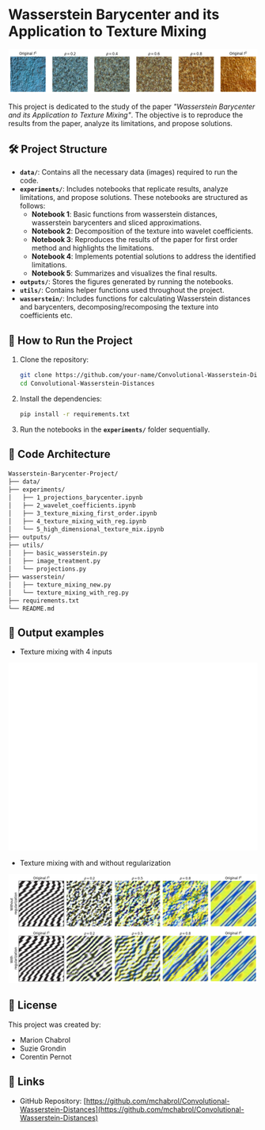 # Wasserstein Barycenter and its Application to Texture Mixing

![Texture_mixing](outputs/blue_golden_frontpage_article.png)

This project is dedicated to the study of the paper *"Wasserstein Barycenter and its Application to Texture Mixing"*. The objective is to reproduce the results from the paper, analyze its limitations, and propose solutions.

## 🛠️ Project Structure

- **`data/`**: Contains all the necessary data (images) required to run the code.
- **`experiments/`**: Includes notebooks that replicate results, analyze limitations, and propose solutions. These notebooks are structured as follows:
  - **Notebook 1**: Basic functions from wasserstein distances, wasserstein barycenters and sliced approximations.
  - **Notebook 2**: Decomposition of the texture into wavelet coefficients.
  - **Notebook 3**: Reproduces the results of the paper for first order method and highlights the limitations.
  - **Notebook 4**: Implements potential solutions to address the identified limitations.
  - **Notebook 5**: Summarizes and visualizes the final results.
- **`outputs/`**: Stores the figures generated by running the notebooks.
- **`utils/`**: Contains helper functions used throughout the project.
- **`wasserstein/`**: Includes functions for calculating Wasserstein distances and barycenters, decomposing/recomposing the texture into coefficients etc.              

## 🚀 How to Run the Project

1. Clone the repository:
   ```bash
   git clone https://github.com/your-name/Convolutional-Wasserstein-Distances.git
   cd Convolutional-Wasserstein-Distances

2. Install the dependencies:
   ```bash
   pip install -r requirements.txt

3. Run the notebooks in the **`experiments/`** folder sequentially.

## 🔧 Code Architecture

```plaintext
Wasserstein-Barycenter-Project/  
├── data/                        
├── experiments/                 
│   ├── 1_projections_barycenter.ipynb       
│   ├── 2_wavelet_coefficients.ipynb         
│   ├── 3_texture_mixing_first_order.ipynb   
│   ├── 4_texture_mixing_with_reg.ipynb      
│   └── 5_high_dimensional_texture_mix.ipynb         
├── outputs/                     
├── utils/                                   
│   ├── basic_wasserstein.py    
│   ├── image_treatment.py      
│   └── projections.py                       
├── wasserstein/                 
│   ├── texture_mixing_new.py  
│   └── texture_mixing_with_reg.py             
├── requirements.txt             
└── README.md
```  

## 🌟 Output examples

- Texture mixing with 4 inputs
   
![Texture_mixing](outputs/interpolation_4_textures.png)

- Texture mixing with and without regularization
  
![Texture_mixing](outputs/output_38.png)

## 📝 License

This project was created by:
- Marion Chabrol
- Suzie Grondin
- Corentin Pernot

## 🔗 Links

- GitHub Repository: [https://github.com/mchabrol/Convolutional-Wasserstein-Distances](https://github.com/mchabrol/Convolutional-Wasserstein-Distances)
